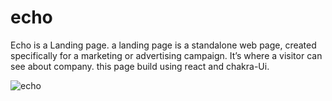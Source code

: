 # echo
Echo is a Landing page. a landing page is a standalone web page, created specifically for a marketing or advertising campaign. It’s where a visitor can see about company. this page build using react and chakra-Ui.

![echo](https://github.com/VrushabhVeer/echo/assets/99570200/9a628ec1-60d1-47db-ae7a-dc825772fe5b)
